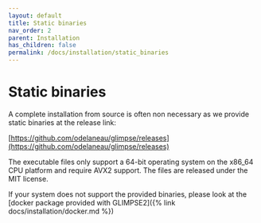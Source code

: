 ```yaml
---
layout: default
title: Static binaries
nav_order: 2
parent: Installation
has_children: false
permalink: /docs/installation/static_binaries
---
```


# Static binaries

A complete installation from source is often non necessary as we provide static binaries at the release link:

[https://github.com/odelaneau/glimpse/releases](https://github.com/odelaneau/glimpse/releases)

The executable files only support a 64-bit operating system on the x86_64 CPU platform and require AVX2 support. The files are released under the MIT license.

If your system does not support the provided binaries, please look at the [docker package provided with GLIMPSE2]({% link docs/installation/docker.md %})
